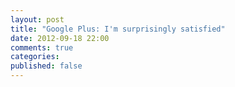 ```yaml
---
layout: post
title: "Google Plus: I'm surprisingly satisfied"
date: 2012-09-18 22:00
comments: true
categories: 
published: false
---
```

